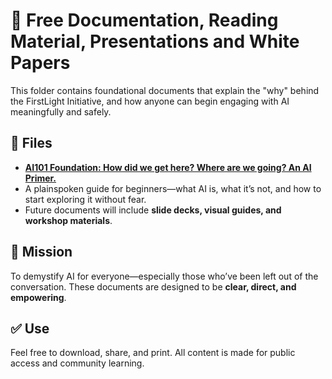 # 📘 Free Documentation, Reading Material, Presentations and White Papers

This folder contains foundational documents that explain the "why" behind the FirstLight Initiative, and how anyone can begin engaging with AI meaningfully and safely.

## 📂 Files

- **[AI101 Foundation: How did we get here? Where are we going? An AI Primer.](https://raw.githubusercontent.com/ailiteracyforeveryone/firstlight/main/docs/AI101_Foundation_Public_Release.pdf)**
- A plainspoken guide for beginners—what AI is, what it’s not, and how to start exploring it without fear.
- Future documents will include **slide decks, visual guides, and workshop materials**.

## 📎 Mission
To demystify AI for everyone—especially those who’ve been left out of the conversation. These documents are designed to be **clear, direct, and empowering**.

## ✅ Use
Feel free to download, share, and print. All content is made for public access and community learning.
